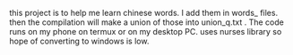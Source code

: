 this project is to help me learn chinese words. I add them in words_<date> files. then the compilation will make a union of those into union_q.txt . The code runs on my phone on termux or on my desktop PC. uses nurses library so hope of converting to windows is low.
